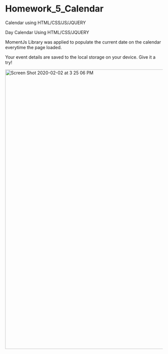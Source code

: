 # Homework_5_Calendar
Calendar using HTML/CSS/JS/JQUERY


Day Calendar Using HTML/CSS/JQUERY 

MomentJs Library was applied to populate the current date on the calendar everytime the page loaded.

Your event details are saved to the local storage on your device. Give it a try! 

<img width="892" alt="Screen Shot 2020-02-02 at 3 25 06 PM" src="https://user-images.githubusercontent.com/55672481/73617109-53d1e480-45d0-11ea-9c3a-aa1a2f7a9d34.png">
